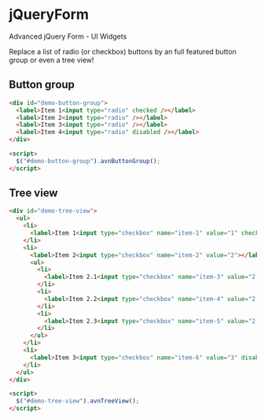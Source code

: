 # jQueryForm

Advanced jQuery Form - UI Widgets

Replace a list of radio (or checkbox) buttons by an full featured button group or even a tree view!

## Button group

```html
<div id="demo-button-group">
  <label>Item 1<input type="radio" checked /></label>
  <label>Item 2<input type="radio" /></label>
  <label>Item 3<input type="radio" /></label>
  <label>Item 4<input type="radio" disabled /></label>
</div>

<script>
  $("#demo-button-group").avnButtonGroup();
</script>
```

## Tree view

```html
<div id="demo-tree-view">
  <ul>
    <li>
      <label>Item 1<input type="checkbox" name="item-1" value="1" checked></label>
    </li>
    <li>
      <label>Item 2<input type="checkbox" name="item-2" value="2"></label>
      <ul>
        <li>
          <label>Item 2.1<input type="checkbox" name="item-3" value="2.1"></label>
        </li>
        <li>
          <label>Item 2.2<input type="checkbox" name="item-4" value="2.2"></label>
        </li>
        <li>
          <label>Item 2.3<input type="checkbox" name="item-5" value="2.3"></label>
        </li>
      </ul>
    </li>
    <li>
      <label>Item 3<input type="checkbox" name="item-6" value="3" disabled></label>
    </li>
  </ul>
</div>

<script>
  $("#demo-tree-view").avnTreeView();
</script>
```
